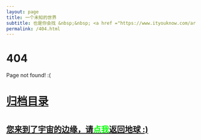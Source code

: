 ```yaml
---
layout: page
title: 一个未知的世界
subtitle: 也是你会找 &nbsp;&nbsp; <a href ="https://www.ityouknow.com/arch.html">架构</a>&nbsp;&nbsp; <a href ="https://www.ityouknow.com/life.html">生活故事</a>&nbsp;&nbsp; <a href ="https://www.ityouknow.com/jvm.html">JVM</a>&nbsp;&nbsp; <a href ="https://www.ityouknow.com/spring-boot.html">Spring Boot</a>&nbsp;&nbsp; <a href ="https://www.ityouknow.com/spring-cloud.html">Spring Cloud</a>
permalink: /404.html
---
```


# 404

Page not found! :(

<h1><a href ="https://www.ityouknow.com/archives.html">归档目录</a><h1>

<h2><a href="https://www.ityouknow.com/archives.html">您来到了宇宙的边缘，请<span style="color:#00FF00">点我</span>返回地球 :)</a></h2>
